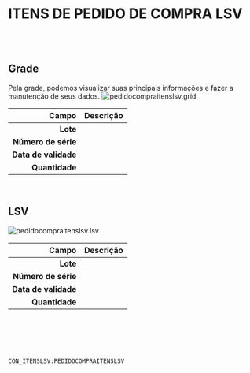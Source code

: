 # ITENS DE PEDIDO DE COMPRA LSV
<br>
<br>

## Grade
Pela grade, podemos visualizar suas principais informações e fazer a manutenção de seus dados.
![pedidocompraitenslsv.grid](https://raw.githubusercontent.com/netforcews/docs-erp/master/geral/imagens/pedidocompraitenslsv.grid.png)

Campo | Descrição
--:|---
**Lote** | 
**Número de série** | 
**Data de validade** | 
**Quantidade** | 
<br>

## LSV
![pedidocompraitenslsv.lsv](https://raw.githubusercontent.com/netforcews/docs-erp/master/geral/imagens/pedidocompraitenslsv.lsv.png)

Campo | Descrição
--:|---
**Lote** | 
**Número de série** | 
**Data de validade** | 
**Quantidade** | 
<br>
<br>
<br>
<br>

```CON_ITENSLSV:PEDIDOCOMPRAITENSLSV```
